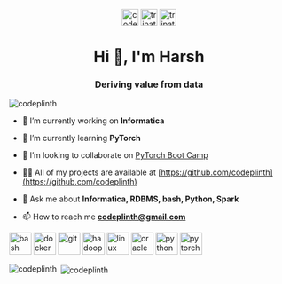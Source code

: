 <meta name="robots" content="index">

<p align="center">
<a href="https://kaggle.com/codeplinth" target="blank"><img align="center" src="https://cdn.jsdelivr.net/npm/simple-icons@3.0.1/icons/kaggle.svg" alt="codeplinth" height="30" width="30" /></a>
<a href="https://twitter.com/tripathi_harsh_" target="blank"><img align="center" src="https://cdn.jsdelivr.net/npm/simple-icons@3.0.1/icons/twitter.svg" alt="tripathi_harsh_" height="30" width="30" /></a>
<a href="https://linkedin.com/in/tripathiharsh" target="blank"><img align="center" src="https://cdn.jsdelivr.net/npm/simple-icons@3.0.1/icons/linkedin.svg" alt="tripathiharsh" height="30" width="30" /></a>
</p>


<h1 align="center">Hi 👋, I'm Harsh</h1>
<h3 align="center">Deriving value from data</h3>

<p align="left"> <img src="https://komarev.com/ghpvc/?username=codeplinth" alt="codeplinth" /> </p>

- 🔭 I’m currently working on **Informatica**

- 🌱 I’m currently learning **PyTorch**

- 👯 I’m looking to collaborate on [PyTorch Boot Camp](https://github.com/codeplinth/pytorchbootcamp)

- 👨‍💻 All of my projects are available at [https://github.com/codeplinth](https://github.com/codeplinth)

- 💬 Ask me about **Informatica, RDBMS, bash, Python, Spark**

- 📫 How to reach me **codeplinth@gmail.com**

<p align="left"><img src="https://www.vectorlogo.zone/logos/gnu_bash/gnu_bash-icon.svg" alt="bash" width="40" height="40"/> <img src="https://devicons.github.io/devicon/devicon.git/icons/docker/docker-original-wordmark.svg" alt="docker" width="40" height="40"/> <img src="https://www.vectorlogo.zone/logos/git-scm/git-scm-icon.svg" alt="git" width="40" height="40"/> <img src="https://www.vectorlogo.zone/logos/apache_hadoop/apache_hadoop-icon.svg" alt="hadoop" width="40" height="40"/> <img src="https://devicons.github.io/devicon/devicon.git/icons/linux/linux-original.svg" alt="linux" width="40" height="40"/> <img src="https://devicons.github.io/devicon/devicon.git/icons/oracle/oracle-original.svg" alt="oracle" width="40" height="40"/> <img src="https://devicons.github.io/devicon/devicon.git/icons/python/python-original.svg" alt="python" width="40" height="40"/> <img src="https://www.vectorlogo.zone/logos/pytorch/pytorch-icon.svg" alt="pytorch" width="40" height="40"/></p><p><img align="left" src="https://github-readme-stats.vercel.app/api/top-langs/?username=codeplinth&layout=compact&hide=html" alt="codeplinth" /></p>

<p>&nbsp;<img align="center" src="https://github-readme-stats.vercel.app/api?username=codeplinth&show_icons=true" alt="codeplinth" /></p>



